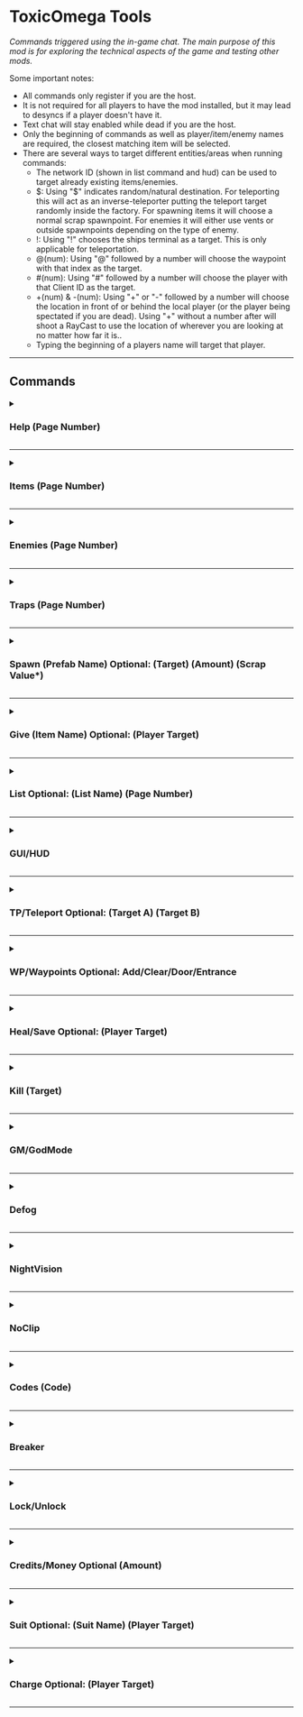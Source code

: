 # ToxicOmega Tools

*Commands triggered using the in-game chat. The main purpose of this mod is for exploring the technical aspects of the game and testing other mods.*

Some important notes:
* All commands only register if you are the host.
* It is not required for all players to have the mod installed, but it may lead to desyncs if a player doesn't have it.
* Text chat will stay enabled while dead if you are the host.
* Only the beginning of commands as well as player/item/enemy names are required, the closest matching item will be selected.
* There are several ways to target different entities/areas when running commands:
  * The network ID (shown in list command and hud) can be used to target already existing items/enemies.
  * $: Using "$" indicates random/natural destination. For teleporting this will act as an inverse-teleporter putting the teleport target randomly inside the factory. For spawning items it will choose a normal scrap spawnpoint. For enemies it will either use vents or outside spawnpoints depending on the type of enemy.
  * !: Using "!" chooses the ships terminal as a target. This is only applicable for teleportation.
  * @(num): Using "@" followed by a number will choose the waypoint with that index as the target.
  * #(num): Using "#" followed by a number will choose the player with that Client ID as the target.
  * +(num) & -(num): Using "+" or "-" followed by a number will choose the location in front of or behind the local player (or the player being spectated if you are dead). Using "+" without a number after will shoot a RayCast to use the location of wherever you are looking at no matter how far it is..
  * Typing the beginning of a players name will target that player. 

---

## Commands

<details>
  <summary><h3>Help (Page Number)</h3></summary>

Displays a page of the commands list. Includes brief descriptions of each command and its purpose.

Arguments:
* Page Number: Specific page of the commands list to view.

Example: "help" displays page one of the commands list.
</details>

---

<details>
  <summary><h3>Items (Page Number)</h3></summary>

Displays a page of the spawnable items list.

Arguments:
* Page Number: Specific page of the items list to view. Will default to the last page viewed.

Example: "item 2" displays page two of the items list.
</details>

---

<details>
  <summary><h3>Enemies (Page Number)</h3></summary>

Displays a page of the spawnable enemies list.

Arguments:
* Page Number: Specific page of the enemies list to view. Will default to the last page viewed.

Example: "en 3" displays page three of the enemies list.
</details>

---

<details>
  <summary><h3>Traps (Page Number)</h3></summary>

Displays a page of the spawnable traps list.

Arguments:
* Page Number: Specific page of the traps list to view. Will default to the last page viewed.

Example: "tr 1" displays page one of the traps list.
</details>

---

<details>
  <summary><h3>Spawn (Prefab Name) Optional: (Target) (Amount) (Scrap Value*)</h3></summary>

Spawns an item/enemy/trap by name. Able to specify where it spawns, how many are spawned, and the value of the item if you are spawning a scrap item.

Arguments:
* Prefab Name: Name of the item/enemy/trap you want to spawn. Will auto-complete name if the beginning is given. Use underscores "_" in place of spaces.
* Target (Default: Natural): Where to spawn the prefab, supports all targeting methods listed at the beginning of this readme.
* Amount (Default: 1): How many copies should be spawned.
* Scrap Value (Default: Natural): How much should the item be worth. Does not do anything if spawning enemies/traps.

Example: "sp flower ToxicOmega 5" will spawn five flowermen (Brackens) at the player named ToxicOmega.
</details>

---

<details>
  <summary><h3>Give (Item Name) Optional: (Player Target)</h3></summary>

Puts an item directly into a players inventory. If their inventory is full it will drop on the ground beneath them.

Arguments:
* Item Name: Name of the item you want to give.
* Player Target (Default: Self): Only supports player name/ID.

Example: "give jar" will give a jar of pickles to yourself.
</details>

---

<details>
  <summary><h3>List Optional: (List Name) (Page Number)</h3></summary>

Toggles a GUI showing all currently existing players, items, enemies, and terminal objects. If used with arguments it will display a page from the list of currently existing players, items, enemies, terminal objects, or waypoints. Network ID's will be listed in the items and enemies lists. Will smart-search for the list name.

Arguments:
* List Name: Which list to view. Supports "players", "items", "enemy/enemies", "codes", and "wp/waypoints".
* Page Number: What page of the given list should be displayed.

Example: "li e" will list page one every enemy that is currently spawned and active in the scene. In most situations simply using "list" on its own to show the full GUI is more useful.
</details>

---

<details>
  <summary><h3>GUI/HUD</h3></summary>

Toggles a GUI that displays useful information. Current coordinates, time of day, and godmode status will be displayed at the bottom. Listed along the top will be nearby items, enemies, traps, blast doors, and players. Using the "List" command with zero arguments after will enable the GUI but show items/enemies/etc from ANY distance instead nearby. Network ID is listed next to items and enemies. Terminal Code is listed next to traps and blast doors.

Example: "GUI" will toggle the GUI.
</details>

---

<details>
  <summary><h3>TP/Teleport Optional: (Target A) (Target B)</h3></summary>

Teleports a given player to a given destination. Targeting a dead player will target their corpse. Will automatically sync lighting if your destination is inside or outside. If no arguments are provided, the host will be teleported to the ship's console.

Arguments:
* Target A: If this is the only argument given it supports all targeting methods. Otherwise, it will only accept player names/IDs or item/enemy network IDs.
* Target B: Can any targeting method listed at the beginning of this readme.

Example: "tp #0 $" will teleport the player with ID 0 to a random location inside the factory.
</details>

---

<details>
  <summary><h3>WP/Waypoints Optional: Add/Clear/Door/Entrance</h3></summary>

Lists or creates a waypoint to use as a destination. Waypoints are cleared when leaving a moon. If no argument is given it will show page one of the "list wp" command list.

Arguments:
* Add: Will create a waypoint at your current position.
* Clear: Will delete all waypoints.
* Door: Will create a waypoint outside the factory at the front door.
* Entrance: Will create a waypoint inside the factory at the main entrance.

Example: "wp add" will create a waypoint at your current location.
</details>

---

<details>
  <summary><h3>Heal/Save Optional: (Player Target)</h3></summary>

Fully refills a player's health and stamina. Will save a player if they are currently in a kill animation with an enemy. If the target player is dead, they will be revived at the ship's terminal.

Arguments:
* Player Target (Default: Self): Only supports player name/ID.

Example: "heal John" will heal a player whose name starts with (or is) John.
</details>

---

<details>
  <summary><h3>Kill (Target)</h3></summary>

Kills/Destroys a given player or item/enemy (if given their Network ID as the target). Supports a range of item/enemy network IDs by separating them with a "-". Items and invincible enemies are destroyed since they cannot take damage. Players and normal enemies are killed unless they are forced to by destroyed by adding "*" to the end of the target argument.

Arguments:
* Target: Any player name/ID, or network ID of an enemy/item. Able to target network ID range by separating with a "-". Ending command with a "*" will force destroy instead of killing with damage.

Example: "kill 14-82*" will force delete all items/enemies with network IDs ranging from 14-82.
</details>

---

<details>
  <summary><h3>GM/GodMode</h3></summary>

Toggle whether or not you can take damage and die.

Example: "gm" will toggle godmode.
</details>

---

<details>
  <summary><h3>Defog</h3></summary>

Toggles on/off fog which includes most outdoor fog as well as the steam inside the factory.

Example: "de" will toggle the defog effect.
</details>

---

<details>
  <summary><h3>NightVision</h3></summary>

Toggles a night vision effect. This will only be active when inside the factory/mansion.

Example: "night" will toggle the night vision effect.
</details>

---

<details>
  <summary><h3>NoClip</h3></summary>

Toggles the noclip effect which will allow you to fly and phase through walls.

Example: "noclip" will toggle the noclip effect.
</details>

---

<details>
  <summary><h3>Codes (Code)</h3></summary>

Toggles blast doors and traps by using their terminal code. If no argument is given it will show page one of the "list codes" command list.

Arguments:
* Code: The code that appears on the ship's map corresponding to the blast door or trap.

Example: "code d2" will toggle all terminal objects on the map with code d2.
</details>

---

<details>
  <summary><h3>Breaker</h3></summary>

Toggles the breaker box's state.

Example: "br" will toggle the current state of the breaker.

</details>

---

<details>
  <summary><h3>Lock/Unlock</h3></summary>

Using the Lock or Unlock commands will Lock or Unlock a door if you are looking at one.

Example: "unlock" while looking at a locked door will unlock it.
</details>

---

<details>
  <summary><h3>Credits/Money Optional (Amount)</h3></summary>

Lists or adjusts the current amount of group credits in the terminal. If the amount argument is not given it will just display the current amount of credits.

Arguments:
* Amount: The amount is the adjustment to be made to the current amount of credits.

Example: "credit -10" will subtract 10 from the current amount of group credits.
</details>

---

<details>
  <summary><h3>Suit Optional: (Suit Name) (Player Target)</h3></summary>

Changes a players suit. If no arguments are given it will instead list all available suits.

Arguments:
* Suit Name: The name of the suit you want to equip.
* Player Target (Default: Self): The player who's suit will be changed.

Example: "suit purple Joe" will change the suit of player named Joe to be the purple suit.
</details>

---

<details>
  <summary><h3>Charge Optional: (Player Target)</h3></summary>

Charges a player's held item.

Arguments:
* Player Target (Default: Self): Only supports player name/ID.

Example: "ch" will simply charge the host's held item.
</details>

---